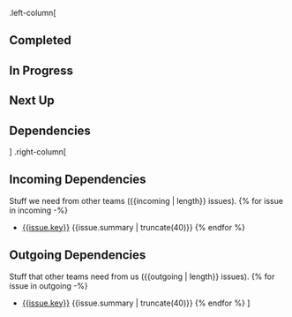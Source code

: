 .left-column[
## Completed
## In Progress
## Next Up
## Dependencies
]
.right-column[

## Incoming Dependencies
Stuff we need from other teams ({{incoming | length}} issues).
{% for issue in incoming -%}
* [{{issue.key}}]({{issue.url}}) {{issue.summary | truncate(40)}}
{% endfor %}

## Outgoing Dependencies
Stuff that other teams need from us ({{outgoing | length}} issues).
{% for issue in outgoing -%}
* [{{issue.key}}]({{issue.url}}) {{issue.summary | truncate(40)}}
{% endfor %}
]
